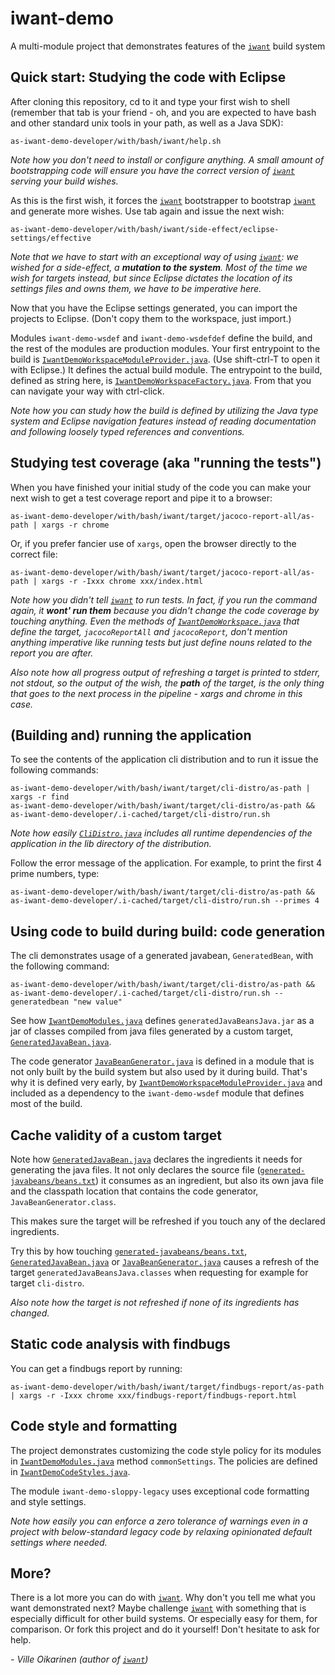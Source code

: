 # iwant-demo
A multi-module project that demonstrates features of the [`iwant`](http://iwant.sourceforge.net) build system

## Quick start: Studying the code with Eclipse

After cloning this repository, cd to it and type your first wish to shell (remember that tab is your friend - oh, and you are expected to have bash and other standard unix tools in your path, as well as a Java SDK):

    as-iwant-demo-developer/with/bash/iwant/help.sh

_Note how you don't need to install or configure anything. A small amount of bootstrapping code will ensure you have the correct version of [`iwant`](http://iwant.sourceforge.net) serving your build wishes._

As this is the first wish, it forces the [`iwant`](http://iwant.sourceforge.net) bootstrapper to bootstrap [`iwant`](http://iwant.sourceforge.net) and generate more wishes. Use tab again and issue the next wish:

    as-iwant-demo-developer/with/bash/iwant/side-effect/eclipse-settings/effective

_Note that we have to start with an exceptional way of using [`iwant`](http://iwant.sourceforge.net): we wished for a side-effect, a __mutation to the system__. Most of the time we wish for targets instead, but since Eclipse dictates the location of its settings files and owns them, we have to be imperative here._

Now that you have the Eclipse settings generated, you can import the projects to Eclipse. (Don't copy them to the workspace, just import.)

Modules `iwant-demo-wsdef` and `iwant-demo-wsdefdef` define the build, and the rest of the modules are production modules. Your first entrypoint to the build is [`IwantDemoWorkspaceModuleProvider.java`](https://github.com/wipu/iwant-demo/blob/master/as-iwant-demo-developer/i-have/wsdefdef/src/main/java/org/oikarinen/iwantdemo/wsdefdef/IwantDemoWorkspaceModuleProvider.java). (Use shift-ctrl-T to open it with Eclipse.) It defines the actual build module. The entrypoint to the build, defined as string here, is [`IwantDemoWorkspaceFactory.java`](https://github.com/wipu/iwant-demo/blob/master/as-iwant-demo-developer/i-have/wsdef/src/main/java/org/oikarinen/iwantdemo/wsdef/IwantDemoWorkspaceFactory.java). From that you can navigate your way with ctrl-click.

_Note how you can study how the build is defined by utilizing the Java type system and Eclipse navigation features instead of reading documentation and following loosely typed references and conventions._

## Studying test coverage (aka "running the tests")

When you have finished your initial study of the code you can make your next wish to get a test coverage report and pipe it to a browser:

    as-iwant-demo-developer/with/bash/iwant/target/jacoco-report-all/as-path | xargs -r chrome

Or, if you prefer fancier use of `xargs`, open the browser directly to the correct file:

    as-iwant-demo-developer/with/bash/iwant/target/jacoco-report-all/as-path | xargs -r -Ixxx chrome xxx/index.html

_Note how you didn't tell [`iwant`](http://iwant.sourceforge.net) to run tests. In fact, if you run the command again, it __wont' run them__ because you didn't change the code coverage by touching anything. Even the methods of [`IwantDemoWorkspace.java`](https://github.com/wipu/iwant-demo/blob/master/as-iwant-demo-developer/i-have/wsdef/src/main/java/org/oikarinen/iwantdemo/wsdef/IwantDemoWorkspace.java) that define the target, `jacocoReportAll` and  `jacocoReport`, don't mention anything imperative like running tests but just define nouns related to the report you are after._

_Also note how all progress output of refreshing a target is printed to stderr, not stdout, so the output of the wish, the __path__ of the target, is the only thing that goes to the next process in the pipeline - xargs and chrome in this case._

## (Building and) running the application

To see the contents of the application cli distribution and to run it issue the following commands:

    as-iwant-demo-developer/with/bash/iwant/target/cli-distro/as-path | xargs -r find
    as-iwant-demo-developer/with/bash/iwant/target/cli-distro/as-path && as-iwant-demo-developer/.i-cached/target/cli-distro/run.sh

_Note how easily [`CliDistro.java`](https://github.com/wipu/iwant-demo/blob/master/as-iwant-demo-developer/i-have/wsdef/src/main/java/org/oikarinen/iwantdemo/wsdef/CliDistro.java) includes all runtime dependencies of the application in the lib directory of the distribution._

Follow the error message of the application. For example, to print the first 4 prime numbers, type:

    as-iwant-demo-developer/with/bash/iwant/target/cli-distro/as-path && as-iwant-demo-developer/.i-cached/target/cli-distro/run.sh --primes 4

## Using code to build during build: code generation

The cli demonstrates usage of a generated javabean, `GeneratedBean`,  with the following command:

    as-iwant-demo-developer/with/bash/iwant/target/cli-distro/as-path && as-iwant-demo-developer/.i-cached/target/cli-distro/run.sh --generatedbean "new value"

See how [`IwantDemoModules.java`](https://github.com/wipu/iwant-demo/blob/master/as-iwant-demo-developer/i-have/wsdef/src/main/java/org/oikarinen/iwantdemo/wsdef/IwantDemoModules.java) defines `generatedJavaBeansJava.jar` as a jar of classes compiled from java files generated by a custom target, [`GeneratedJavaBean.java`](https://github.com/wipu/iwant-demo/blob/master/as-iwant-demo-developer/i-have/wsdef/src/main/java/org/oikarinen/iwantdemo/wsdef/GeneratedJavaBean.java).

The code generator [`JavaBeanGenerator.java`](https://github.com/wipu/iwant-demo/blob/master/iwant-demo-javabean-generator/src/main/java/org/oikarinen/iwantdemo/javabeangenerator/JavaBeanGenerator.java) is defined in a module that is not only built by the build system but also used by it during build. That's why it is defined very early, by [`IwantDemoWorkspaceModuleProvider.java`](https://github.com/wipu/iwant-demo/blob/master/as-iwant-demo-developer/i-have/wsdefdef/src/main/java/org/oikarinen/iwantdemo/wsdefdef/IwantDemoWorkspaceModuleProvider.java) and included as a dependency to the `iwant-demo-wsdef` module that defines most of the build.

## Cache validity of a custom target

Note how [`GeneratedJavaBean.java`](https://github.com/wipu/iwant-demo/blob/master/as-iwant-demo-developer/i-have/wsdef/src/main/java/org/oikarinen/iwantdemo/wsdef/GeneratedJavaBean.java) declares the ingredients it needs for generating the java files. It not only declares the source file ([`generated-javabeans/beans.txt`](https://github.com/wipu/iwant-demo/blob/master/generated-javabeans/beans.txt)) it consumes as an ingredient, but also its own java file and the classpath location that contains the code generator, `JavaBeanGenerator.class`.

This makes sure the target will be refreshed if you touch any of the declared ingredients.

Try this by how touching [`generated-javabeans/beans.txt`](https://github.com/wipu/iwant-demo/blob/master/generated-javabeans/beans.txt), [`GeneratedJavaBean.java`](https://github.com/wipu/iwant-demo/blob/master/as-iwant-demo-developer/i-have/wsdef/src/main/java/org/oikarinen/iwantdemo/wsdef/GeneratedJavaBean.java) or [`JavaBeanGenerator.java`](https://github.com/wipu/iwant-demo/blob/master/iwant-demo-javabean-generator/src/main/java/org/oikarinen/iwantdemo/javabeangenerator/JavaBeanGenerator.java) causes a refresh of the target `generatedJavaBeansJava.classes` when requesting for example for target `cli-distro`.

_Also note how the target is *not* refreshed if none of its ingredients has changed._

## Static code analysis with findbugs

You can get a findbugs report by running:

    as-iwant-demo-developer/with/bash/iwant/target/findbugs-report/as-path | xargs -r -Ixxx chrome xxx/findbugs-report/findbugs-report.html

## Code style and formatting

The project demonstrates customizing the code style policy for its modules in
[`IwantDemoModules.java`](https://github.com/wipu/iwant-demo/blob/master/as-iwant-demo-developer/i-have/wsdef/src/main/java/org/oikarinen/iwantdemo/wsdef/IwantDemoModules.java) method `commonSettings`. The policies are defined in [`IwantDemoCodeStyles.java`](https://github.com/wipu/iwant-demo/blob/master/as-iwant-demo-developer/i-have/wsdef/src/main/java/org/oikarinen/iwantdemo/wsdef/IwantDemoCodeStyles.java).

The module `iwant-demo-sloppy-legacy` uses exceptional code formatting and style settings.

_Note how easily you can enforce a zero tolerance of warnings even in a project with below-standard legacy code by relaxing opinionated default settings where needed._

## More?

There is a lot more you can do with [`iwant`](http://iwant.sourceforge.net). Why don't you tell me what you want demonstrated next? Maybe challenge [`iwant`](http://iwant.sourceforge.net) with something that is especially difficult for other build systems. Or especially easy for them, for comparison. Or fork this project and do it yourself! Don't hesitate to ask for help.

_- Ville Oikarinen (author of [`iwant`](http://iwant.sourceforge.net))_
